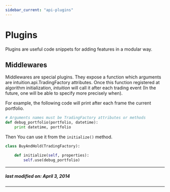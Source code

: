 ```yaml
---
sidebar_current: "api-plugins"
---
```


Plugins
=======

Plugins are useful code snippets for adding features in a modular way.


Middlewares
-----------

Middlewares are special plugins. They expose a function which arguments are
intuition.api.TradingFactory attributes. Once this function registered at
algorithm initialization, *intuition* will call it after each trading event (In
the future, one will be able to specify more precisely when).

For example, the following code will print after each frame the current
portfolio.

```python
# Arguments names must be TradingFactory attributes or methods
def debug_portfolio(portfolio, datetime):
    print datetime, portfolio
```

Then You can use it from the ``initialize()`` method.

```python
class BuyAndHold(TradingFactory):

    def initialize(self, properties):
        self.use(debug_portfolio)

```

---
##### last modified on: April 3, 2014
---
